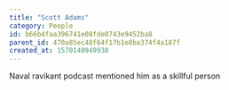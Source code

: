 ```yaml
---
title: "Scott Adams"
category: People
id: b66b4faa396741e08fde0743e9452ba8
parent_id: 470a85ec48f64f17b1e8ba374f4a187f
created_at: 1570140949938
---
```


Naval ravikant podcast mentioned him as a skillful person
                